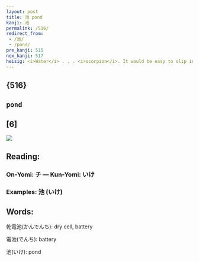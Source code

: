 ```yaml
---
layout: post
title: 池 pond
kanji: 池
permalink: /516/
redirect_from:
 - /池/
 - /pond/
pre_kanji: 515
nex_kanji: 517
heisig: <i>Water</i> . . . <i>scorpion</i>. It would be easy to slip into a "lazy image" in cases like this one, picturing, let us say, a <i>scorpion</i> near the <i>water</i>. But if you picture rather a <i>scorpion</i> letting its venom out <i>drop by drop</i> until it has made a whole <b>pond</b> of the stuff, the image is more likely to remain fixed.
---
```


## {516}

## `pond`

## [6]

<div class="stroke"><img src="E6B1A0.png" /></div>

## Reading:

### On-Yomi: チ &mdash; Kun-Yomi: いけ

### Examples: 池 (いけ)

## Words:

乾電池(かんでんち): dry cell, battery

電池(でんち): battery

池(いけ): pond
